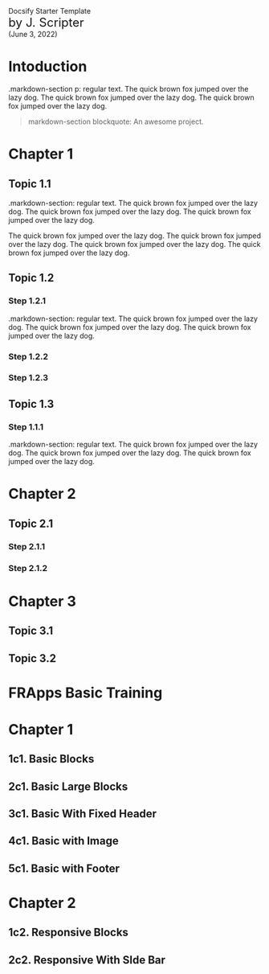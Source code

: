  <div class="title">
   Docsify Starter Template<br>    
 </div>
 <div class="title" style="font-size:24px;">by J. Scripter</div>
 <div class="subtitle">(June 3, 2022)</div>

# Intoduction 

  .markdown-section p: regular text.  The quick brown fox jumped over the lazy dog.
  The quick brown fox jumped over the lazy dog.
  The quick brown fox jumped over the lazy dog.

> markdown-section blockquote: An awesome project.


# Chapter 1
## Topic 1.1 
  .markdown-section: regular text.  The quick brown fox jumped over the lazy dog.
  The quick brown fox jumped over the lazy dog.
  The quick brown fox jumped over the lazy dog.

  The quick brown fox jumped over the lazy dog.
  The quick brown fox jumped over the lazy dog.
  The quick brown fox jumped over the lazy dog.
  The quick brown fox jumped over the lazy dog.

## Topic 1.2 
### Step 1.2.1
  .markdown-section: regular text.  The quick brown fox jumped over the lazy dog.
  The quick brown fox jumped over the lazy dog.
  The quick brown fox jumped over the lazy dog.

### Step 1.2.2
### Step 1.2.3
## Topic 1.3 
### Step 1.1.1
  .markdown-section: regular text.  The quick brown fox jumped over the lazy dog.
  The quick brown fox jumped over the lazy dog.
  The quick brown fox jumped over the lazy dog.


# Chapter 2
## Topic 2.1 
### Step 2.1.1
### Step 2.1.2

# Chapter 3
## Topic 3.1 
## Topic 3.2 


# FRApps Basic Training

# Chapter 1 
## 1c1. Basic Blocks 
## 2c1. Basic Large Blocks
## 3c1. Basic With Fixed Header
## 4c1. Basic with Image
## 5c1. Basic with Footer

# Chapter 2 
## 1c2. Responsive Blocks
## 2c2. Responsive With SIde Bar

<div style="height:1500px;"></div>
